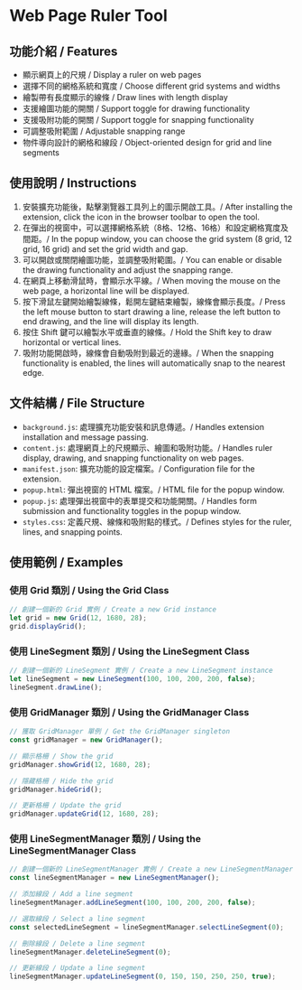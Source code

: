 # Web Page Ruler Tool

## 功能介紹 / Features

* 顯示網頁上的尺規 / Display a ruler on web pages
* 選擇不同的網格系統和寬度 / Choose different grid systems and widths
* 繪製帶有長度顯示的線條 / Draw lines with length display
* 支援繪圖功能的開關 / Support toggle for drawing functionality
* 支援吸附功能的開關 / Support toggle for snapping functionality
* 可調整吸附範圍 / Adjustable snapping range
* 物件導向設計的網格和線段 / Object-oriented design for grid and line segments

## 使用說明 / Instructions

1. 安裝擴充功能後，點擊瀏覽器工具列上的圖示開啟工具。/ After installing the extension, click the icon in the browser toolbar to open the tool.
2. 在彈出的視窗中，可以選擇網格系統（8格、12格、16格）和設定網格寬度及間距。/ In the popup window, you can choose the grid system (8 grid, 12 grid, 16 grid) and set the grid width and gap.
3. 可以開啟或關閉繪圖功能，並調整吸附範圍。/ You can enable or disable the drawing functionality and adjust the snapping range.
4. 在網頁上移動滑鼠時，會顯示水平線。/ When moving the mouse on the web page, a horizontal line will be displayed.
5. 按下滑鼠左鍵開始繪製線條，鬆開左鍵結束繪製，線條會顯示長度。/ Press the left mouse button to start drawing a line, release the left button to end drawing, and the line will display its length.
6. 按住 Shift 鍵可以繪製水平或垂直的線條。/ Hold the Shift key to draw horizontal or vertical lines.
7. 吸附功能開啟時，線條會自動吸附到最近的邊緣。/ When the snapping functionality is enabled, the lines will automatically snap to the nearest edge.

## 文件結構 / File Structure

* `background.js`: 處理擴充功能安裝和訊息傳遞。/ Handles extension installation and message passing.
* `content.js`: 處理網頁上的尺規顯示、繪圖和吸附功能。/ Handles ruler display, drawing, and snapping functionality on web pages.
* `manifest.json`: 擴充功能的設定檔案。/ Configuration file for the extension.
* `popup.html`: 彈出視窗的 HTML 檔案。/ HTML file for the popup window.
* `popup.js`: 處理彈出視窗中的表單提交和功能開關。/ Handles form submission and functionality toggles in the popup window.
* `styles.css`: 定義尺規、線條和吸附點的樣式。/ Defines styles for the ruler, lines, and snapping points.

## 使用範例 / Examples

### 使用 Grid 類別 / Using the Grid Class

```javascript
// 創建一個新的 Grid 實例 / Create a new Grid instance
let grid = new Grid(12, 1680, 28);
grid.displayGrid();
```

### 使用 LineSegment 類別 / Using the LineSegment Class

```javascript
// 創建一個新的 LineSegment 實例 / Create a new LineSegment instance
let lineSegment = new LineSegment(100, 100, 200, 200, false);
lineSegment.drawLine();
```

### 使用 GridManager 類別 / Using the GridManager Class

```javascript
// 獲取 GridManager 單例 / Get the GridManager singleton
const gridManager = new GridManager();

// 顯示格柵 / Show the grid
gridManager.showGrid(12, 1680, 28);

// 隱藏格柵 / Hide the grid
gridManager.hideGrid();

// 更新格柵 / Update the grid
gridManager.updateGrid(12, 1680, 28);
```

### 使用 LineSegmentManager 類別 / Using the LineSegmentManager Class

```javascript
// 創建一個新的 LineSegmentManager 實例 / Create a new LineSegmentManager instance
const lineSegmentManager = new LineSegmentManager();

// 添加線段 / Add a line segment
lineSegmentManager.addLineSegment(100, 100, 200, 200, false);

// 選取線段 / Select a line segment
const selectedLineSegment = lineSegmentManager.selectLineSegment(0);

// 刪除線段 / Delete a line segment
lineSegmentManager.deleteLineSegment(0);

// 更新線段 / Update a line segment
lineSegmentManager.updateLineSegment(0, 150, 150, 250, 250, true);
```
